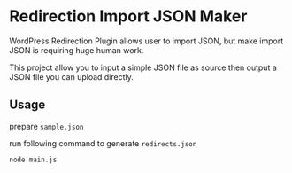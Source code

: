 # Redirection Import JSON Maker

WordPress Redirection Plugin allows user to import JSON, but make import JSON is requiring huge human work.

This project allow you to input a simple JSON file as source then output a JSON file you can upload directly.

## Usage

prepare `sample.json`

run following command to generate `redirects.json`

```
node main.js
```